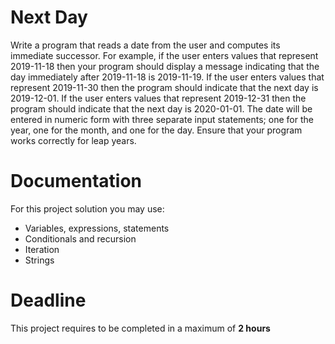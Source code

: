 # Next Day

Write a program that reads a date from the user and computes its immediate successor. 
For example, if the user enters values that represent 2019-11-18 then your program should display a message indicating that the day immediately after 2019-11-18 is 2019-11-19. 
If the user enters values that represent 2019-11-30 then the program should indicate that the next day is 2019-12-01. 
If the user enters values that represent 2019-12-31 then the program should indicate that the next day is 2020-01-01. 
The date will be entered in numeric form with three separate input statements; one for the year, one for the month, and one for the day. 
Ensure that your program works correctly for leap years.


# Documentation

For this project solution you may use:

- Variables, expressions, statements
- Conditionals and recursion
- Iteration
- Strings

# Deadline

This project requires to be completed in a maximum of **2 hours**
